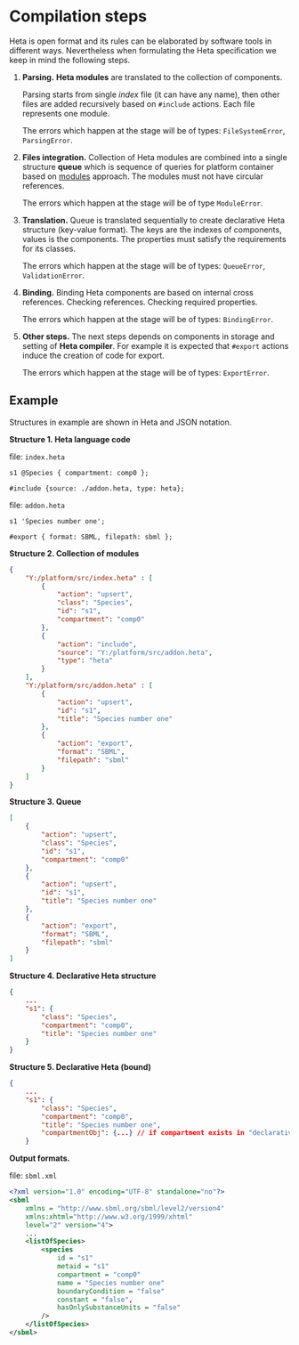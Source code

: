 # Compilation steps

Heta is open format and its rules can be elaborated by software tools in different ways.
Nevertheless when formulating the Heta specification we keep in mind the following steps.

1. **Parsing.** **Heta modules** are translated to the collection of components. 

    Parsing starts from single *index* file (it can have any name), then other files are added recursively based on `#include` actions. Each file represents one module.

    The errors which happen at the stage will be of types: `FileSystemError`, `ParsingError`.

1. **Files integration.** Collection of Heta modules are combined into a single structure **queue** which is sequence of queries for platform container based on [modules](modules) approach. The modules must not have circular references.

    The errors which happen at the stage will be of type `ModuleError`.

1. **Translation.** Queue is translated sequentially to create declarative Heta structure (key-value format). The keys are the indexes of components, values is the components. The properties must satisfy the requirements for its classes.

    The errors which happen at the stage will be of types: `QueueError`, `ValidationError`.

1. **Binding.** Binding Heta components are based on internal cross references. Checking references. Checking required properties.

    The errors which happen at the stage will be of types: `BindingError`.

1. **Other steps.** The next steps depends on components in storage and setting of **Heta compiler**. For example it is expected that `#export` actions induce the creation of code for export.

    The errors which happen at the stage will be of types: `ExportError`.

## Example

Structures in example are shown in Heta and JSON notation.

**Structure 1. Heta language code**

file: `index.heta`
```heta
s1 @Species { compartment: comp0 };

#include {source: ./addon.heta, type: heta};
```

file: `addon.heta`
```
s1 'Species number one';

#export { format: SBML, filepath: sbml };
```

**Structure 2. Collection of modules**

```json
{
    "Y:/platform/src/index.heta" : [
        {
            "action": "upsert",
            "class": "Species",
            "id": "s1",
            "compartment": "comp0"
        },
        {
            "action": "include",
            "source": "Y:/platform/src/addon.heta",
            "type": "heta"
        }
    ],
    "Y:/platform/src/addon.heta" : [
        {
            "action": "upsert",
            "id": "s1",
            "title": "Species number one"
        },
        {
            "action": "export",
            "format": "SBML",
            "filepath": "sbml"
        }
    ]
}
```

**Structure 3. Queue**

```json
[
    {
        "action": "upsert",
        "class": "Species",
        "id": "s1",
        "compartment": "comp0"
    },
    {
        "action": "upsert",
        "id": "s1",
        "title": "Species number one"
    },
    {
        "action": "export",
        "format": "SBML",
        "filepath": "sbml"
    }
]
```

**Structure 4. Declarative Heta structure**

```json
{
    ...
    "s1": {
        "class": "Species",
        "compartment": "comp0",
        "title": "Species number one"
    }
}
```

**Structure 5. Declarative Heta (bound)**

```json
{
    ...
    "s1": {
        "class": "Species",
        "compartment": "comp0",
        "title": "Species number one",
        "compartmentObj": {...} // if compartment exists in "declarative Heta"
    }
```

**Output formats.**

file: `sbml.xml`

```xml
<?xml version="1.0" encoding="UTF-8" standalone="no"?>
<sbml 
    xmlns = "http://www.sbml.org/sbml/level2/version4"
    xmlns:xhtml="http://www.w3.org/1999/xhtml"
    level="2" version="4">
    ...
    <listOfSpecies>
        <species
            id = "s1"
            metaid = "s1"
            compartment = "comp0"
            name = "Species number one"
            boundaryCondition = "false"
            constant = "false",
            hasOnlySubstanceUnits = "false"
        />
    </listOfSpecies>
</sbml>
```
